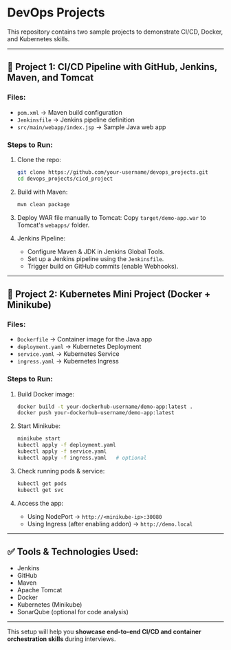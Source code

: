 # DevOps Projects

This repository contains two sample projects to demonstrate CI/CD, Docker, and Kubernetes skills.

---

## 📌 Project 1: CI/CD Pipeline with GitHub, Jenkins, Maven, and Tomcat

### Files:
- `pom.xml` → Maven build configuration
- `Jenkinsfile` → Jenkins pipeline definition
- `src/main/webapp/index.jsp` → Sample Java web app

### Steps to Run:
1. Clone the repo:
   ```bash
   git clone https://github.com/your-username/devops_projects.git
   cd devops_projects/cicd_project
   ```

2. Build with Maven:
   ```bash
   mvn clean package
   ```

3. Deploy WAR file manually to Tomcat:
   Copy `target/demo-app.war` to Tomcat's `webapps/` folder.

4. Jenkins Pipeline:
   - Configure Maven & JDK in Jenkins Global Tools.
   - Set up a Jenkins pipeline using the `Jenkinsfile`.
   - Trigger build on GitHub commits (enable Webhooks).

---

## 📌 Project 2: Kubernetes Mini Project (Docker + Minikube)

### Files:
- `Dockerfile` → Container image for the Java app
- `deployment.yaml` → Kubernetes Deployment
- `service.yaml` → Kubernetes Service
- `ingress.yaml` → Kubernetes Ingress

### Steps to Run:
1. Build Docker image:
   ```bash
   docker build -t your-dockerhub-username/demo-app:latest .
   docker push your-dockerhub-username/demo-app:latest
   ```

2. Start Minikube:
   ```bash
   minikube start
   kubectl apply -f deployment.yaml
   kubectl apply -f service.yaml
   kubectl apply -f ingress.yaml   # optional
   ```

3. Check running pods & service:
   ```bash
   kubectl get pods
   kubectl get svc
   ```

4. Access the app:
   - Using NodePort → `http://<minikube-ip>:30080`
   - Using Ingress (after enabling addon) → `http://demo.local`

---

## ✅ Tools & Technologies Used:
- Jenkins
- GitHub
- Maven
- Apache Tomcat
- Docker
- Kubernetes (Minikube)
- SonarQube (optional for code analysis)

---

This setup will help you **showcase end-to-end CI/CD and container orchestration skills** during interviews.
